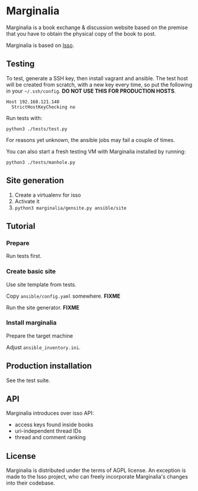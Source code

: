 Marginalia
==========

Marginalia is a book exchange & discussion website based on the premise that 
you have to obtain the physical copy of the book to post.

Marginalia is based on [Isso](http://posativ.org/isso/).

Testing
-------

To test, generate a SSH key, then install vagrant and ansible. The test host will be created from scratch, with a new key every time, so put the following in your `~/.ssh/config`. **DO NOT USE THIS FOR PRODUCTION HOSTS**.

```
Host 192.168.121.140
  StrictHostKeyChecking no
```

Run tests with:

```
python3 ./tests/test.py
```

For reasons yet unknown, the ansible jobs may fail a couple of times.

You can also start a fresh testing VM with Marginalia installed by running:

```
python3 ./tests/manhole.py
```

Site generation
---------------

1. Create a virtualenv for isso
2. Activate it
3. `python3 marginalia/gensite.py ansible/site`

Tutorial
--------

### Prepare

Run tests first.

### Create basic site

Use site template from tests.

Copy `ansible/config.yaml` somewhere. **FIXME**

Run the site generator. **FIXME**

### Install marginalia

Prepare the target machine 

Adjust `ansible_inventory.ini`.

Production installation
-----------------------

See the test suite.

API
---

Marginalia introduces over isso API:

- access keys found inside books
- uri-independent thread IDs
- thread and comment ranking

License
-------

Marginalia is distributed under the terms of AGPL license. An exception is made to the Isso project, who can freely incorporate Marginalia's changes into their codebase.
